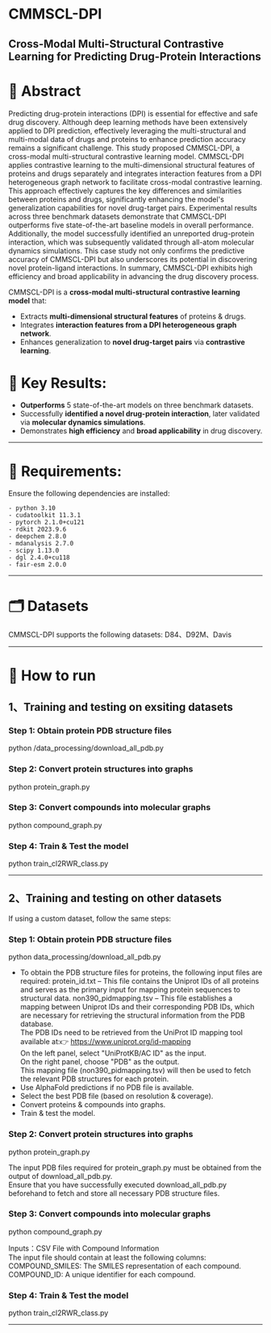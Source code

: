 # CMMSCL-DPI
**Cross-Modal Multi-Structural Contrastive Learning for Predicting Drug-Protein Interactions**
--------

# 📌 Abstract 
Predicting drug-protein interactions (DPI) is essential for effective and safe drug discovery. Although deep learning methods have been extensively applied to DPI prediction, effectively leveraging the multi-structural and multi-modal data of drugs and proteins to enhance prediction accuracy remains a significant challenge. This study proposed CMMSCL-DPI, a cross-modal multi-structural contrastive learning model. CMMSCL-DPI applies contrastive learning to the multi-dimensional structural features of proteins and drugs separately and integrates interaction features from a DPI heterogeneous graph network to facilitate cross-modal contrastive learning. This approach effectively captures the key differences and similarities between proteins and drugs, significantly enhancing the model's generalization capabilities for novel drug-target pairs. Experimental results across three benchmark datasets demonstrate that CMMSCL-DPI outperforms five state-of-the-art baseline models in overall performance. Additionally, the model successfully identified an unreported drug-protein interaction, which was subsequently validated through all-atom molecular dynamics simulations. This case study not only confirms the predictive accuracy of CMMSCL-DPI but also underscores its potential in discovering novel protein-ligand interactions. In summary, CMMSCL-DPI exhibits high efficiency and broad applicability in advancing the drug discovery process.

CMMSCL-DPI is a **cross-modal multi-structural contrastive learning model** that:
- Extracts **multi-dimensional structural features** of proteins & drugs.
- Integrates **interaction features from a DPI heterogeneous graph network**.
- Enhances generalization to **novel drug-target pairs** via **contrastive learning**.

# 🔬 Key Results: 
- **Outperforms** 5 state-of-the-art models on three benchmark datasets.
- Successfully **identified a novel drug-protein interaction**, later validated via **molecular dynamics simulations**.
- Demonstrates **high efficiency** and **broad applicability** in drug discovery.
--------

# 🔧  Requirements: 
Ensure the following dependencies are installed:
```
- python 3.10
- cudatoolkit 11.3.1
- pytorch 2.1.0+cu121
- rdkit 2023.9.6
- deepchem 2.8.0
- mdanalysis 2.7.0
- scipy 1.13.0
- dgl 2.4.0+cu118
- fair-esm 2.0.0
```
-------


# 🗂  Datasets
CMMSCL-DPI supports the following datasets:
D84、D92M、Davis

-------


# 🚀  How to run 
## 1、Training and testing on exsiting datasets

### Step 1: Obtain protein PDB structure files
python /data_processing/download_all_pdb.py
### Step 2: Convert protein structures into graphs
python protein_graph.py
### Step 3: Convert compounds into molecular graphs
python compound_graph.py
### Step 4: Train & Test the model
python train_cl2RWR_class.py

-------


## 2、Training and testing on other datasets
If using a custom dataset, follow the same steps:

### Step 1: Obtain protein PDB structure files
python data_processing/download_all_pdb.py

- To obtain the PDB structure files for proteins, the following input files are required:
protein_id.txt – This file contains the Uniprot IDs of all proteins and serves as the primary input for mapping protein sequences to structural data.
non390_pidmapping.tsv – This file establishes a mapping between Uniprot IDs and their corresponding PDB IDs, which are necessary for retrieving the structural information from the PDB database.   
The PDB IDs need to be retrieved from the UniProt ID mapping tool available at:👉 https://www.uniprot.org/id-mapping    
On the left panel, select "UniProtKB/AC ID" as the input.    
On the right panel, choose "PDB" as the output.    
This mapping file (non390_pidmapping.tsv) will then be used to fetch the relevant PDB structures for each protein.    
- Use AlphaFold predictions if no PDB file is available.    
- Select the best PDB file (based on resolution & coverage).  
- Convert proteins & compounds into graphs.  
- Train & test the model.  
### Step 2: Convert protein structures into graphs
python protein_graph.py

The input PDB files required for protein_graph.py must be obtained from the output of download_all_pdb.py.   
Ensure that you have successfully executed download_all_pdb.py beforehand to fetch and store all necessary PDB structure files.  
### Step 3: Convert compounds into molecular graphs
python compound_graph.py

Inputs：CSV File with Compound Information    
The input file should contain at least the following columns:     
COMPOUND_SMILES: The SMILES representation of each compound.     
COMPOUND_ID: A unique identifier for each compound.      

### Step 4: Train & Test the model
python train_cl2RWR_class.py

-------
